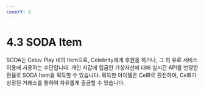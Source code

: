 ```yaml
---
coverY: 0
---
```


# 4.3 SODA Item



&#x20;SODA는 Celuv Play 내의 Item으로, Celebrity에게 후원을 하거나, 그 외 유료 서비스 이용에 사용하는 수단입니다. 개인 지갑에 입금한 가상자산에 대해 실시간 API를 반영한 환율로 SODA Item을 획득할 수 있습니다. 획득한 아이템은 CelB로 환전하여, CelB가 상장된 거래소를 통하여 자유롭게 출금할 수 있습니다.

